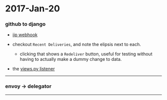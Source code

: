 2017-Jan-20
============

### github to django

- [iip webhook](https://github.com/Brown-University-Library/iip-texts/settings/hooks/11528275)

- checkout `Recent Deliveries`, and note the elipsis next to each.
    - clicking that shows a `Redeliver` button, useful for testing without having to actually make a dummy change to data.

- the [views.py listener](https://github.com/birkin/iip_processing_project/blob/9e5be9cd202442bfea03a1688d4a261f4d4fcbd6/iip_processing_app/views.py#L25-L38)

---


### envoy -> delegator

---

